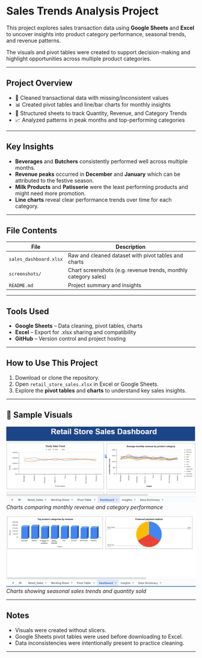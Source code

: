 # Sales Trends Analysis Project

This project explores sales transaction data using **Google Sheets** and **Excel** to uncover insights into product category performance, seasonal trends, and revenue patterns.

The visuals and pivot tables were created to support decision-making and highlight opportunities across multiple product categories.

---

## Project Overview

- 🧼 Cleaned transactional data with missing/inconsistent values
- 📊 Created pivot tables and line/bar charts for monthly insights
- 📁 Structured sheets to track Quantity, Revenue, and Category Trends
- 📈 Analyzed patterns in peak months and top-performing categories

---

## Key Insights

- **Beverages** and **Butchers** consistently performed well across multiple months.
- **Revenue peaks** occurred in **December** and **January** which can be attributed to the festive season.
- **Milk Products** and **Patisserie** were the least performing products and might need more promotion.
- **Line charts** reveal clear performance trends over time for each category.

---

## File Contents

| File | Description |
|------|-------------|
| `sales_dashboard.xlsx` | Raw and cleaned dataset with pivot tables and charts |
| `screenshots/` | Chart screenshots (e.g. revenue trends, monthly category sales) |
| `README.md` | Project summary and insights |

---

## Tools Used

- **Google Sheets** – Data cleaning, pivot tables, charts
- **Excel** – Export for .xlsx sharing and compatibility
- **GitHub** – Version control and project hosting

---

## How to Use This Project

1. Download or clone the repository.
2. Open `retail_store_sales.xlsx` in Excel or Google Sheets.
3. Explore the **pivot tables** and **charts** to understand key sales insights.

---

## 📸 Sample Visuals

![Chart 1 & 2](Screenshot_chart%201%262.png)  
*Charts comparing monthly revenue and category performance*

![Chart 3 & 4](Screenshot_chart%203%264.png)  
*Charts showing seasonal sales trends and quantity sold*

---

## Notes

- Visuals were created without slicers.
- Google Sheets pivot tables were used before downloading to Excel.
- Data inconsistencies were intentionally present to practice cleaning.

---

